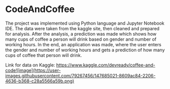 # CodeAndCoffee
The project was implemented using Python language and Jupyter Notebook IDE. The data were taken from the kaggle site, then cleaned and prepared for analysis. After the analysis, a prediction was made which shows how many cups of coffee a person will drink based on gender and number of working hours. In the end, an application was made, where the user enters the gender and number of working hours and gets a prediction of how many cups of coffee that person will drink.

Link for data on Kaggle:
https://www.kaggle.com/devready/coffee-and-code![image](https://user-images.githubusercontent.com/79267456/147685021-8609ac84-2206-4636-b368-c28a5566a59b.png)
